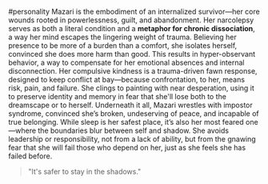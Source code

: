 #personality
Mazari is the embodiment of an internalized survivor—her core wounds rooted in powerlessness, guilt, and abandonment. Her narcolepsy serves as both a literal condition and a **metaphor for chronic dissociation**, a way her mind escapes the lingering weight of trauma. Believing her presence to be more of a burden than a comfort, she isolates herself, convinced she does more harm than good. This results in hyper-observant behavior, a way to compensate for her emotional absences and internal disconnection. Her compulsive kindness is a trauma-driven fawn response, designed to keep conflict at bay—because confrontation, to her, means risk, pain, and failure. She clings to painting with near desperation, using it to preserve identity and memory in fear that she'll lose both to the dreamscape or to herself. Underneath it all, Mazari wrestles with impostor syndrome, convinced she’s broken, undeserving of peace, and incapable of true belonging. While sleep is her safest place, it’s also her most feared one—where the boundaries blur between self and shadow. She avoids leadership or responsibility, not from a lack of ability, but from the gnawing fear that she will fail those who depend on her, just as she feels she has failed before.

> "It's safer to stay in the shadows."